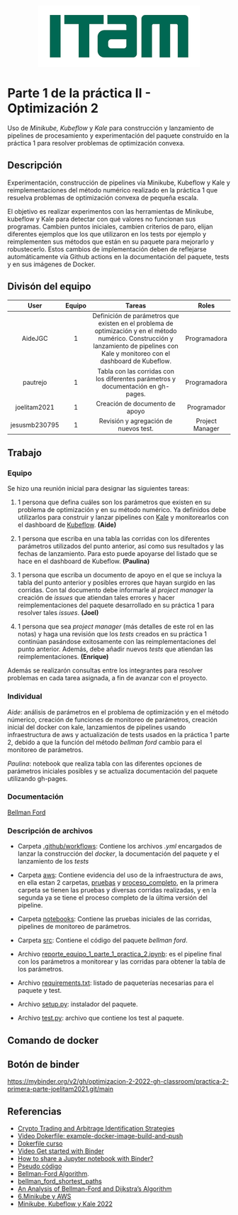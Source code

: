 <p align = "center">
    <img src="img/itam_logo.png" />
</p>

# Parte 1 de la práctica II - Optimización 2

Uso de *Minikube, Kubeflow* y *Kale* para construcción y lanzamiento de pipelines de procesamiento y experimentación del paquete construído en la práctica 1 para resolver problemas de optimización convexa.

## Descripción

Experimentación, construcción de pipelines vía Minikube, Kubeflow y Kale y reimplementaciones del método numérico realizado en la práctica 1 que resuelva problemas de optimización convexa de pequeña escala.

El objetivo es realizar experimentos con las herramientas de Minikube, kubeflow y Kale para detectar con qué valores no funcionan sus programas. Cambien puntos iniciales, cambien criterios de paro, elijan diferentes ejemplos que los que utilizaron en los tests por ejemplo y reimplementen sus métodos que están en su paquete para mejorarlo y robustecerlo. Estos cambios de implementación deben de reflejarse automáticamente vía Github actions en la documentación del paquete, tests y en sus imágenes de Docker.

## Divisón del equipo

| User| Equipo | Tareas | Roles |
|:---:|:---:|:---:|:---:|
AideJGC | 1 | Definición de parámetros que existen en el problema de optimización y en el método numérico. Construcción y lanzamiento de pipelines con Kale y monitoreo con el dashboard de Kubeflow.| Programadora
pautrejo | 1 | Tabla con las corridas con los diferentes parámetros y documentación en gh-pages. | Programadora
joelitam2021 | 1 | Creación de documento de apoyo | Programador
jesusmb230795 | 1 | Revisión y agregación de nuevos test. | Project Manager

## Trabajo

### Equipo

Se hizo una reunión inicial para designar las siguientes tareas:

1. 1 persona que defina cuáles son los parámetros que existen en su problema de optimización y en su método numérico. Ya definidos debe utilizarlos para construir y lanzar pipelines con [Kale](https://github.com/kubeflow-kale/kale) y monitorearlos con el dashboard de [Kubeflow](https://github.com/kubeflow/kubeflow). **(Aide)**

2. 1 persona que escriba en una tabla las corridas con los diferentes parámetros utilizados del punto anterior, así como sus resultados y las fechas de lanzamiento. Para esto puede apoyarse del listado que se hace en el dashboard de Kubeflow. **(Paulina)**

3. 1 persona que escriba un documento de apoyo en el que se incluya la tabla del punto anterior y posibles errores que hayan surgido en las corridas. Con tal documento debe informarle al *project manager* la creación de *issues* que atiendan tales errores y hacer reimplementaciones del paquete desarrollado en su práctica 1 para resolver tales *issues*. **(Joel)**

4. 1 persona que sea *project manager* (más detalles de este rol en las notas) y haga una revisión que los *tests* creados en su práctica 1 continúan pasándose exitosamente con las reimplementaciones del punto anterior. Además, debe añadir nuevos *tests* que atiendan las reimplementaciones. **(Enrique)**

Además se realizarón consultas entre los integrantes para resolver problemas en cada tarea asignada, a fin de avanzar con el proyecto.

### Individual

*Aide*: análisis de parámetros en el problema de optimización y en el método númerico, creación de funciones de monitoreo de parámetros, creación inicial del docker con kale, lanzamientos de pipelines usando infraestructura de aws y actualización de tests usados en la práctica 1 parte 2, debido a que la función del método *bellman ford* cambio para el monitoreo de parámetros.

*Paulina*: notebook que realiza tabla con las diferentes opciones de parámetros iniciales posibles y se actualiza documentación del paquete utilizando gh-pages.

### Documentación

 [Bellman Ford](https://optimizacion-2-2022-gh-classroom.github.io/practica-2-primera-parte-joelitam2021/)

### Descripción de archivos

- Carpeta [.github/workflows](https://github.com/optimizacion-2-2022-gh-classroom/practica-2-primera-parte-joelitam2021/tree/main/.github/workflows): Contiene los archivos *.yml* encargados de lanzar la construcción del *docker*, la documentación del paquete y el lanzamiento de los *tests*

- Carpeta [aws](https://github.com/optimizacion-2-2022-gh-classroom/practica-2-primera-parte-joelitam2021/tree/main/aws): Contiene evidencia del uso de la infraestructura de aws, en ella estan 2 carpetas, [pruebas](https://github.com/optimizacion-2-2022-gh-classroom/practica-2-primera-parte-joelitam2021/tree/main/aws/pruebas) y [proceso_completo](https://github.com/optimizacion-2-2022-gh-classroom/practica-2-primera-parte-joelitam2021/tree/main/aws/proceso_completo), en la primera carpeta se tienen las pruebas y diversas corridas realizadas, y en la segunda ya se tiene el proceso completo de la última versión del pipeline.

- Carpeta [notebooks](https://github.com/optimizacion-2-2022-gh-classroom/practica-2-primera-parte-joelitam2021/tree/main/notebooks): Contiene las pruebas iniciales de las corridas, pipelines de monitoreo de parámetros.

- Carpeta [src](https://github.com/optimizacion-2-2022-gh-classroom/practica-2-primera-parte-joelitam2021/tree/main/src): Contiene el código del paquete *bellman ford*.

- Archivo [reporte_equipo_1_parte_1_practica_2.ipynb](https://github.com/optimizacion-2-2022-gh-classroom/practica-2-primera-parte-joelitam2021/blob/main/reporte_equipo_1_parte_1_practica_2.ipynb): es el pipeline final con los parámetros a monitorear y las corridas para obtener la tabla de los parámetros.

- Archivo [requirements.txt](https://github.com/optimizacion-2-2022-gh-classroom/practica-2-primera-parte-joelitam2021/blob/main/requirements.txt): listado de paqueterías necesarias para el paquete y test.

- Archivo [setup.py](https://github.com/optimizacion-2-2022-gh-classroom/practica-2-primera-parte-joelitam2021/blob/main/setup.py): instalador del paquete.

- Archivo [test.py](https://github.com/optimizacion-2-2022-gh-classroom/practica-2-primera-parte-joelitam2021/blob/main/test.py): archivo que contiene los test al paquete.

## Comando de docker

## Botón de binder

https://mybinder.org/v2/gh/optimizacion-2-2022-gh-classroom/practica-2-primera-parte-joelitam2021.git/main

## Referencias

* [Crypto Trading and Arbitrage Identification Strategies](https://nbviewer.org/github/rcroessmann/sharing_public/blob/master/arbitrage_identification.ipynb)
* [Video Dokerfile: example-docker-image-build-and-push](https://www.youtube.com/watch?v=wv7JGstFgrU&feature=youtu.be)
* [Dokerfile curso](https://github.com/palmoreck/dockerfiles/blob/master/jupyterlab/optimizacion_2/3.2.8/Dockerfile)
* [Video Get started with Binder](https://www.youtube.com/watch?v=owSGVOov9pQ)
* [How to share a Jupyter notebook with Binder?](https://mybinder.readthedocs.io/en/latest/introduction.html)
* [Pseudo código](https://www.simplilearn.com/tutorials/data-structure-tutorial/bellman-ford-algorithm)
* [Bellman-Ford Algorithm](https://www.sciencedirect.com/topics/computer-science/bellman-ford-algorithm).
* [bellman_ford_shortest_paths](https://www.boost.org/doc/libs/1_62_0/libs/graph/doc/bellman_ford_shortest.html)
* [An Analysis of Bellman-Ford and Dijkstra’s Algorithm](https://melitadsouza.github.io/pdf/algos.pdf)
* [6.Minikube y AWS](https://github.com/ITAM-DS/analisis-numerico-computo-cientifico/wiki/6.Minikube-y-AWS)
* [Minikube, Kubeflow y Kale 2022](https://www.youtube.com/watch?v=SusT5xQN1ro)
